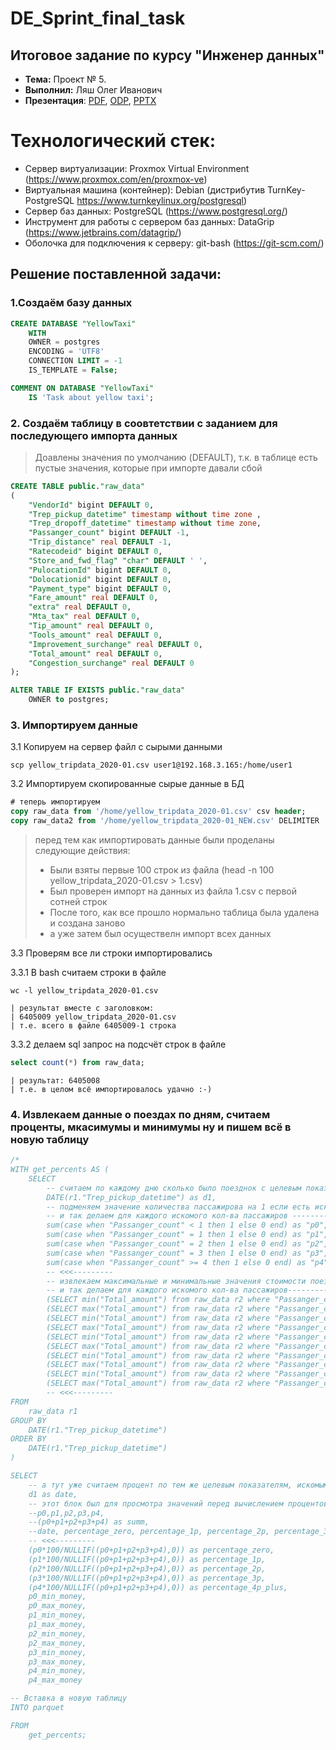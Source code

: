 # DE_Sprint_final_task

## Итоговое задание по курсу "Инженер данных"

- **Тема:** Проект № 5.
- **Выполнил:** Ляш Олег Иванович
- **Презентация**: [PDF](Презентация.pdf), [ODP](Презентация.odp), [PPTX](Презентация.pptx)

# Технологический стек:

- Сервер виртуализации: Proxmox Virtual Environment (https://www.proxmox.com/en/proxmox-ve)
- Виртуальная машина (контейнер): Debian (дистрибутив TurnKey-PostgreSQL https://www.turnkeylinux.org/postgresql)
- Сервер баз данных: PostgreSQL (https://www.postgresql.org/)
- Инструмент для работы с сервером баз данных: DataGrip (https://www.jetbrains.com/datagrip/)
- Оболочка для подключения к серверу: git-bash (https://git-scm.com/)

## Решение поставленной задачи:

### 1.Создаём базу данных

```sql
CREATE DATABASE "YellowTaxi"
    WITH
    OWNER = postgres
    ENCODING = 'UTF8'
    CONNECTION LIMIT = -1
    IS_TEMPLATE = False;

COMMENT ON DATABASE "YellowTaxi"
    IS 'Task about yellow taxi';
```

### 2. Создаём таблицу в соовтетствии с заданием для последующего импорта данных

> Доавлены значения по умолчанию (DEFAULT), т.к. в таблице есть пустые значения, которые при импорте давали сбой

```sql
CREATE TABLE public."raw_data"
(
    "VendorId" bigint DEFAULT 0,
    "Trep_pickup_datetime" timestamp without time zone ,
    "Trep_dropoff_datetime" timestamp without time zone,
    "Passanger_count" bigint DEFAULT -1,
    "Trip_distance" real DEFAULT -1,
    "Ratecodeid" bigint DEFAULT 0,
    "Store_and_fwd_flag" "char" DEFAULT ' ',
    "PulocationId" bigint DEFAULT 0,
    "Dolocationid" bigint DEFAULT 0,
    "Payment_type" bigint DEFAULT 0,
    "Fare_amount" real DEFAULT 0,
    "extra" real DEFAULT 0,
    "Mta_tax" real DEFAULT 0,
    "Tip_amount" real DEFAULT 0,
    "Tools_amount" real DEFAULT 0,
    "Improvement_surchange" real DEFAULT 0,
    "Total_amount" real DEFAULT 0,
    "Congestion_surchange" real DEFAULT 0
);

ALTER TABLE IF EXISTS public."raw_data"
    OWNER to postgres;
```

### 3. Импортируем данные

3.1 Копируем на сервер файл с сырыми данными

```shell
scp yellow_tripdata_2020-01.csv user1@192.168.3.165:/home/user1
```

3.2 Импортируем скопированные сырые данные в БД
```sql
# теперь импортируем
copy raw_data from '/home/yellow_tripdata_2020-01.csv' csv header;
copy raw_data2 from '/home/yellow_tripdata_2020-01_NEW.csv' DELIMITER ',' csv header;
```

> перед тем как импортировать данные были проделаны следующие действия:
>
> - Были взяты первые 100 строк из файла (head -n 100 yellow_tripdata_2020-01.csv > 1.csv)
> - Был проверен импорт на данных из файла 1.csv  с первой сотней строк
> - После того, как все прошло нормально таблица была удалена и создана заново
> - а уже затем был осуществелн импорт всех данных

3.3 Проверям все ли строки импортировались

3.3.1 В bash считаем строки в файле

```shell
wc -l yellow_tripdata_2020-01.csv
```
    | результат вместе с заголовком:
    | 6405009 yellow_tripdata_2020-01.csv
    | т.е. всего в файле 6405009-1 строка

3.3.2 делаем sql запрос на подсчёт строк в файле

```sql
select count(*) from raw_data;
```

    | результат: 6405008
    | т.е. в целом всё импортировалось удачно :-)
 
### 4. Извлекаем данные о поездах по дням, считаем проценты, мкасимумы и минимумы ну и пишем всё в новую таблицу

```sql
/*
WITH get_percents AS (
    SELECT
        -- считаем по каждому дню сколько было поезднок с целевым показателем кол-ва пассажирова (0,1,2,3,4 и более)
        DATE(r1."Trep_pickup_datetime") as d1,
        -- подменяем значение количества пассажирова на 1 если есть искомое кол-во или 0 если его нету и потом суммируем
        -- и так делаем для каждого искомого кол-ва пассажиров --------->>>
        sum(case when "Passanger_count" < 1 then 1 else 0 end) as "p0",        
        sum(case when "Passanger_count" = 1 then 1 else 0 end) as "p1",
        sum(case when "Passanger_count" = 2 then 1 else 0 end) as "p2",
        sum(case when "Passanger_count" = 3 then 1 else 0 end) as "p3",
        sum(case when "Passanger_count" >= 4 then 1 else 0 end) as "p4",
        -- <<<---------
        -- извлекаем максимальные и минимальные значения стоимости поездки
        -- и так делаем для каждого искомого кол-ва пассажиров--------->>>
        (SELECT min("Total_amount") from raw_data r2 where "Passanger_count"<1) as p0_min_money,
        (SELECT max("Total_amount") from raw_data r2 where "Passanger_count"<1) as p0_max_money,
        (SELECT min("Total_amount") from raw_data r2 where "Passanger_count"=1) as p1_min_money,
        (SELECT max("Total_amount") from raw_data r2 where "Passanger_count"=1) as p1_max_money,
        (SELECT min("Total_amount") from raw_data r2 where "Passanger_count"=2) as p2_min_money,
        (SELECT max("Total_amount") from raw_data r2 where "Passanger_count"=2) as p2_max_money,
        (SELECT min("Total_amount") from raw_data r2 where "Passanger_count"=3) as p3_min_money,
        (SELECT max("Total_amount") from raw_data r2 where "Passanger_count"=3) as p3_max_money,
        (SELECT min("Total_amount") from raw_data r2 where "Passanger_count">3) as p4_min_money,
        (SELECT max("Total_amount") from raw_data r2 where "Passanger_count">3) as p4_max_money
        -- <<<---------
FROM
    raw_data r1
GROUP BY
    DATE(r1."Trep_pickup_datetime")
ORDER BY
    DATE(r1."Trep_pickup_datetime")
)

SELECT
    -- а тут уже считаем процент по тем же целевым показателям, искомым значениям кол-ва пассажиров
    d1 as date,
    -- этот блок был для просмотра значений перед вычислением процентов  --------->>>
    --p0,p1,p2,p3,p4,
    --(p0+p1+p2+p3+p4) as summ,
    --date, percentage_zero, percentage_1p, percentage_2p, percentage_3p, percentage_4p_plus
    -- <<<---------
    (p0*100/NULLIF((p0+p1+p2+p3+p4),0)) as percentage_zero,
    (p1*100/NULLIF((p0+p1+p2+p3+p4),0)) as percentage_1p,
    (p2*100/NULLIF((p0+p1+p2+p3+p4),0)) as percentage_2p,
    (p3*100/NULLIF((p0+p1+p2+p3+p4),0)) as percentage_3p,
    (p4*100/NULLIF((p0+p1+p2+p3+p4),0)) as percentage_4p_plus,
    p0_min_money,
    p0_max_money,
    p1_min_money,
    p1_max_money,
    p2_min_money,
    p2_max_money,
    p3_min_money,
    p3_max_money,
    p4_min_money,
    p4_max_money

-- Вставка в новую таблицу
INTO parquet

FROM
    get_percents;
```